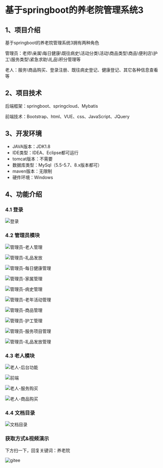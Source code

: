# 基于springboot的养老院管理系统3



## 1、项目介绍

基于springboot的养老院管理系统3拥有两种角色

管理员：老师\亲属\每日健康\既往病史\活动分类\活动\商品类型\商品\便利店\护工\服务类型\紧急求助\礼品\积分管理等

老人：服务\商品购买、登录注册、既往病史登记、健康登记、其它各种信息查看等


## 2、项目技术

后端框架：springboot、springcloud、Mybatis

前端技术：Bootstrap、html、VUE、css、JavaScript、JQuery

## 3、开发环境

- JAVA版本：JDK1.8
- IDE类型：IDEA、Eclipse都可运行
- tomcat版本：不需要
- 数据库类型：MySql（5.5-5.7、8.x版本都可） 
- maven版本：无限制
- 硬件环境：Windows


## 4、功能介绍

### 4.1 登录

![登录](https://s2.loli.net/2023/09/29/PzxDMBkZ2J31RXL.jpg)

### 4.2 管理员模块

![管理员-老人管理](https://s2.loli.net/2023/09/29/7nrdpDbs2H3PtKz.jpg)

![管理员-礼品发放](https://s2.loli.net/2023/09/29/SNofVT4ZxPOIDwY.jpg)

![管理员-每日健康管理](https://s2.loli.net/2023/09/29/NpFnD9I2sz6CHOe.jpg)

![管理员-家属管理](https://s2.loli.net/2023/09/29/iGepcyOorag7H2h.jpg)

![管理员-病史管理](https://s2.loli.net/2023/09/29/haOqGiBzXmM18vL.jpg)

![管理员-老年活动管理](https://s2.loli.net/2023/09/29/x6XfhrQCN4T8EZS.jpg)

![管理员-商品管理](https://s2.loli.net/2023/09/29/hKowYuEaBJ81SCG.jpg)

![管理员-护工管理](https://s2.loli.net/2023/09/29/jDoKRXAqzvJQ1GY.jpg)

![管理员-服务项目管理](https://s2.loli.net/2023/09/29/Jq9vcbuzkHjSwMB.jpg)

![管理员-礼品发放管理](https://s2.loli.net/2023/09/29/rV6v97taLNYwq8l.jpg)

### 4.3 老人模块

![老人-后台功能](https://s2.loli.net/2023/09/29/YWSFRX27pVKNxHM.jpg)

![前端](https://s2.loli.net/2023/09/29/qt8i5P2wXfTGScI.jpg)

![老人-服务购买](https://s2.loli.net/2023/09/29/gaH2OAseupocw8z.jpg)

![老人-商品购买](https://s2.loli.net/2023/09/29/nXQ6MoeKNZAd8SO.jpg)

### 4.4 文档目录

![文档目录](https://s2.loli.net/2023/09/29/mA2NaqU5Ov4MbfB.jpg)

### 获取方式&视频演示

下方扫一下，回复关键词：养老院

![gitee](https://s2.loli.net/2023/09/29/51jRUuCt8zqGFDc.png)
